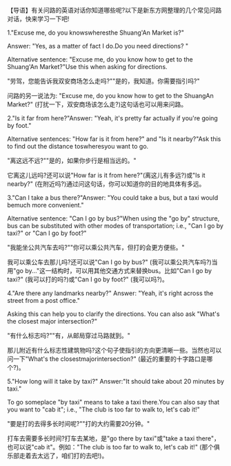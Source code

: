 【导语】有关问路的英语对话你知道哪些呢?以下是新东方网整理的几个常见问路对话，快来学习一下吧!

1."Excuse me, do you knowswheresthe Shuang'An Market is?"

Answer: "Yes, as a matter of fact I do.Do you need directions? "

Alternative sentence: "Excuse me, do you know how to get to the Shuang'An Market?"Use this when asking for directions.

"劳驾，您能告诉我双安商场怎么走吗?""是的，我知道。你需要指引吗?"

问路的另一说法为: "Excuse me, do you know how to get to the ShuangAn Market?" (打扰一下，双安商场该怎么走?)这句话也可以用来问路。

2."Is it far from here?"Answer: "Yeah, it's pretty far actually if you're going by foot."

Alternative sentences: "How far is it from here?" and "Is it nearby?"Ask this to find out the distance toswheresyou want to go.

"离这远不远?""是的，如果你步行是相当远的。"

它离这儿远吗?还可以说"How far is it from here?"(离这儿有多远?)或"Is it nearby?" (在附近吗?)通过问这句话，你可以知道你的目的地具体有多远。

3."Can I take a bus there?"Answer: "You could take a bus, but a taxi would bemuch more convenient."

Alternative sentence: "Can I go by bus?"When using the "go by" structure, bus can be substituted with other modes of transportation; i.e., "Can I go by taxi?" or "Can I go by foot?"

"我能坐公共汽车去吗?""你可以乘公共汽车，但打的会更方便些。"

我可以乘公车去那儿吗?还可以说"Can I go by bus?" (我可以乘公共汽车吗?)当用"go by..."这一结构时，可以用其他交通方式来替换bus。比如"Can I go by taxi?" (我可以打的吗?)或"Can I go by foot?" (我可以吗?)。

4."Are there any landmarks nearby?" Answer: "Yeah, it's right across the street from a post office."

Asking this can help you to clarify the directions. You can also ask "What's the closest major intersection?"

"有什么标志吗?""有，从邮局穿过马路就到。"

那儿附近有什么标志性建筑物吗?这个句子使指引的方向更清晰一些。当然也可以问一下"What's the closestmajorintersection?" (最近的重要的十字路口是哪个?)。

5."How long will it take by taxi?" Answer:"It should take about 20 minutes by taxi."

To go someplace "by taxi" means to take a taxi there.You can also say that you want to "cab it"; i.e., "The club is too far to walk to, let's cab it!"

"要是打的去得多长时间呢?""打的大约需要20分钟。"

打车去需要多长时间?打车去某地，是"go there by taxi"或"take a taxi there"，也可以说"cab it"。例如："The club is too far to walk to, let's cab it!" (那个俱乐部走着去太远了，咱们打的去吧!)。